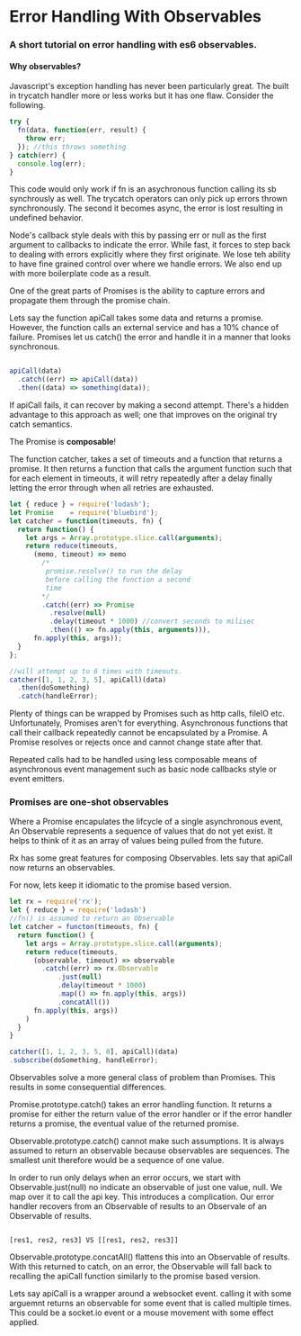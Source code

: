 # Error Handling With Observables
### A short tutorial on error handling with es6 observables.

#### Why observables?

Javascript's exception handling has never been particularly great. The built in trycatch handler more or less works but it has one flaw. Consider the following.

```javascript
try {
  fn(data, function(err, result) {
    throw err;
  }); //this throws something
} catch(err) {
  console.log(err);
}

```

This code would only work if fn is an asychronous function calling its sb synchrously as well. The trycatch operators can only pick up errors thrown synchronously. The second it becomes async, the error is lost resulting in undefined behavior.

Node's callback style deals with this by passing err or null as the first argument to callbacks to indicate the error. While fast, it forces to step back to dealing with errors explicitly where they first originate. We lose teh ability to have fine grained control over where we handle errors. We also end up with more boilerplate code as a result.

One of the great parts of Promises is the ability to capture errors and propagate them through the promise chain.

Lets say the function apiCall takes some data and returns a promise. However, the function calls an external service and has a 10% chance of failure. Promises let us catch() the error and handle it in a manner that looks synchronous.

```javascript

apiCall(data)
  .catch((err) => apiCall(data))
  .then((data) => something(data));

```
If apiCall fails, it can recover by making a second attempt. There's a hidden advantage to this approach as well; one that improves on the original try catch semantics.

The Promise is **composable**!

The function catcher, takes a set of timeouts and a function that returns a promise. It then returns a function that calls the argument function such that for each element in timeouts, it will
retry repeatedly after a delay finally letting the error through when all retries are exhausted.

```javascript
let { reduce } = require('lodash');
let Promise    = require('bluebird');
let catcher = function(timeouts, fn) {
  return function() {
    let args = Array.prototype.slice.call(arguments);
    return reduce(timeouts,
      (memo, timeout) => memo
        /*
         promise.resolve() to run the delay
         before calling the function a second
         time
        */
        .catch((err) => Promise
          .resolve(null)
          .delay(timeout * 1000) //convert seconds to milisec
          .then(() => fn.apply(this, arguments))),
      fn.apply(this, args));
  }
};

//will attempt up to 6 times with timeouts.
catcher([1, 1, 2, 3, 5], apiCall)(data)
  .then(doSomething)
  .catch(handleError);

```

Plenty of things can be wrapped by Promises such as http calls, fileIO etc. Unfortunately, Promises aren't for everything.  Asynchronous functions that call their callback repeatedly cannot be encapsulated by a Promise. A Promise resolves or rejects once and cannot change state after that.

Repeated calls had to be handled using less composable means of asynchronous event management such as basic node callbacks style or event emitters.

### Promises are one-shot observables

Where a Promise encapulates the lifcycle of a single asynchronous event, An Observable represents a sequence of values that do not yet exist. It helps to think of it as an array of values being pulled from the future.

Rx has some great features for composing Observables. lets say that apiCall now returns an observables.

For now, lets keep it idiomatic to the promise based version.

```javascript
let rx = require('rx');
let { reduce } = require('lodash')
//fn() is assumed to return an Observable
let catcher = functon(timeouts, fn) {
  return function() {
    let args = Array.prototype.slice.call(arguments);
    return reduce(timeouts,
      (observable, timeout) => observable
        .catch((err) => rx.Observable
            .just(null)
            .delay(timeout * 1000)
            .map(() => fn.apply(this, args))
            .concatAll())
      fn.apply(this, args))
    )
  }
}

catcher([1, 1, 2, 3, 5, 8], apiCall)(data)
.subscribe(doSomething, handleError);

```

Observables solve a more general class of problem than Promises. This results in some consequential differences.

Promise.prototype.catch() takes an error handling function. It returns a promise for either the return value of the error handler or if the error handler returns a promise, the eventual value of the returned promise.

Observable.prototype.catch() cannot make such assumptions. It is always assumed to return an observable because observables are sequences. The smallest unit therefore would be a sequence of one value.

In order to run only delays when an error occurs, we start with Observable.just(null) no indicate an observable of just one value, null. We map over it to call the api key. This introduces a complication. Our error handler recovers from an Observable of results to an Observale of an Observable of results.

```

[res1, res2, res3] VS [[res1, res2, res3]]

```

Observable.prototype.concatAll() flattens this into an Observable of results. With this returned to catch, on an error, the Observable will fall back to recalling the apiCall function similarly to the promise based version.


Lets say apiCall is a wrapper around a websocket event. calling it with some arguemnt returns an observable for some event that is called multiple times. This could be a socket.io event or a mouse movement with some effect applied.
